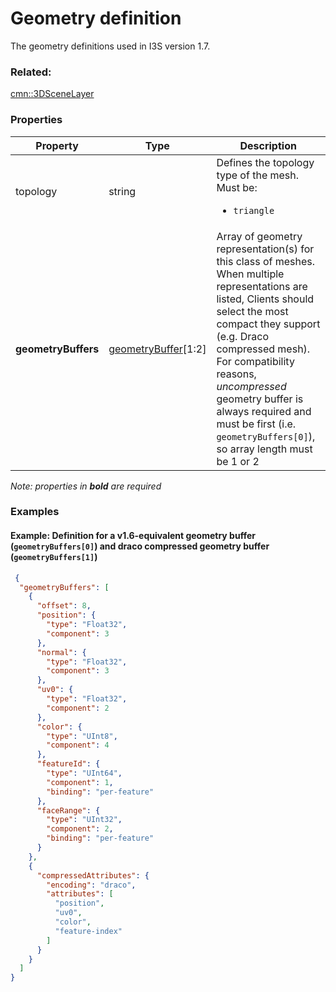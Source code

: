 # Geometry definition

The geometry definitions used in I3S version 1.7.

### Related:

[cmn::3DSceneLayer](3DSceneLayer.cmn.md)
### Properties

| Property | Type | Description |
| --- | --- | --- |
| topology | string | Defines the topology type of the mesh.<div>Must be:<ul><li>`triangle`</li></ul></div> |
| **geometryBuffers** | [geometryBuffer](geometryBuffer.cmn.md)[1:2] | Array of geometry representation(s) for this class of meshes. When multiple representations are listed, Clients should select the most compact they support (e.g. Draco compressed mesh). For compatibility reasons, _uncompressed_ geometry buffer is always required and must be first (i.e. `geometryBuffers[0]`), so array length must be 1 or 2 |

*Note: properties in **bold** are required*

### Examples 

#### Example: Definition for a v1.6-equivalent geometry buffer (`geometryBuffers[0]`) and draco compressed geometry buffer (`geometryBuffers[1]`) 

```json
 {
  "geometryBuffers": [
    {
      "offset": 8,
      "position": {
        "type": "Float32",
        "component": 3
      },
      "normal": {
        "type": "Float32",
        "component": 3
      },
      "uv0": {
        "type": "Float32",
        "component": 2
      },
      "color": {
        "type": "UInt8",
        "component": 4
      },
      "featureId": {
        "type": "UInt64",
        "component": 1,
        "binding": "per-feature"
      },
      "faceRange": {
        "type": "UInt32",
        "component": 2,
        "binding": "per-feature"
      }
    },
    {
      "compressedAttributes": {
        "encoding": "draco",
        "attributes": [
          "position",
          "uv0",
          "color",
          "feature-index"
        ]
      }
    }
  ]
} 
```

